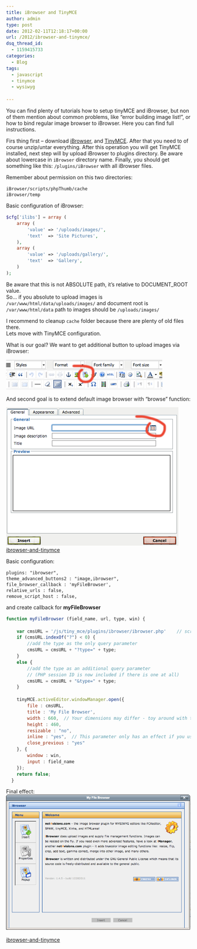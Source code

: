 ```yaml
---
title: iBrowser and TinyMCE
author: admin
type: post
date: 2012-02-11T12:18:17+00:00
url: /2012/ibrowser-and-tinymce/
dsq_thread_id:
  - 1159415733
categories:
  - Blog
tags:
  - javascript
  - tinymce
  - wysiwyg

---
```

You can find plenty of tutorials how to setup tinyMCE and iBrowser, but non of them mention about common problems, like &#8220;error building image list!&#8221;, or how to bind regular image browser to iBrowser. Here you can find full instructions.

<!--more-->

Firs thing first &#8211; download [iBrowser](http://www.net4visions.com/ibrowser.html), and [TinyMCE](http://www.tinymce.com/download/download.php). After that you need to of course unzip/untar everything. After this operation you will get TinyMCE installed, next step will by upload iBrowser to plugins directory. Be aware about lowercase in `iBrowser` directory name. Finally, you should get something like this: `/plugins/iBrowser` with all iBrowser files.

Remember about permission on this two directories:


```
iBrowser/scripts/phpThumb/cache
iBrowser/temp
```


Basic configuration of iBrowser:

```PHP
$cfg['ilibs'] = array (	
	array ( 
		'value'	=> '/uploads/images/',  				 
		'text'	=> 'Site Pictures',
	),
	array ( 
		'value'	=> '/uploads/gallery/', 				
		'text'	=> 'Gallery',
	) 
);
```


Be aware that this is not ABSOLUTE path, it&#8217;s relative to DOCUMENT_ROOT value.  
So&#8230; if you absolute to upload images is `/var/www/html/data/uploads/images/` and document root is `/var/www/html/data` path to images should be `/uploads/images/`

I recommend to cleanup `cache` folder because there are plenty of old files there.  
Lets move with TinyMCE configuration.

What is our goal? We want to get additional button to upload images via iBrowser:

![t1](/images/2012/02/t1.png)

And second goal is to extend default image browser with &#8220;browse&#8221; function:

![t2](/images/2012/02/t2.png)
[ibrowser-and-tinymce](/2012/ibrowser-and-tinymce/)

Basic configuration:

```
plugins: "ibrowser",
theme_advanced_buttons2 : "image,ibrowser",
file_browser_callback : 'myFileBrowser',
relative_urls : false,
remove_script_host : false,
```

and create callback for **myFileBrowser**

```JAVASCRIPT
function myFileBrowser (field_name, url, type, win) {

    var cmsURL = '/js/tiny_mce/plugins/ibrowser/ibrowser.php'    // script URL - use an absolute path!
    if (cmsURL.indexOf("?") < 0) {
        //add the type as the only query parameter
        cmsURL = cmsURL + "?type=" + type;
    }
    else {
        //add the type as an additional query parameter
        // (PHP session ID is now included if there is one at all)
        cmsURL = cmsURL + "&type=" + type;
    }

    tinyMCE.activeEditor.windowManager.open({
        file : cmsURL,
        title : 'My File Browser',
        width : 660,  // Your dimensions may differ - toy around with them!
        height : 460,
        resizable : "no",
        inline : "yes",  // This parameter only has an effect if you use the inlinepopups plugin!
        close_previous : "yes"
    }, {
        window : win,
        input : field_name
    });
    return false;
  }

```

Final effect:  
![t2](/images/2012/02/t3.png)

[ibrowser-and-tinymce](/2012/ibrowser-and-tinymce/)